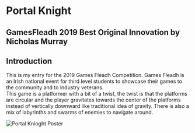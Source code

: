 # Portal Knight
## GamesFleadh 2019 Best Original Innovation by Nicholas Murray

## Introduction

This is my entry for the 2019 Games Fleadh Competition. Games Fleadh is an Irish national event for third level students to showcase their games to the community and to industry veterans.  
This game is a platformer with a bit of a twist, the twist is that the platforms are circular and the player gravitates towards the center of the platforms instead of vertically downward like traditional idea of gravity. There is also a mix of labyrinths and swarms of enemies to navigate around.

![Portal Knioght Poster](Portal%20Knight%20Poster.png)